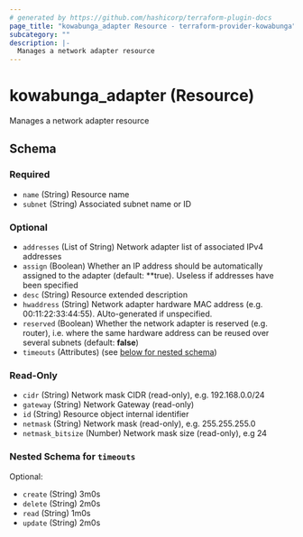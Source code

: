 ```yaml
---
# generated by https://github.com/hashicorp/terraform-plugin-docs
page_title: "kowabunga_adapter Resource - terraform-provider-kowabunga"
subcategory: ""
description: |-
  Manages a network adapter resource
---
```


# kowabunga_adapter (Resource)

Manages a network adapter resource



<!-- schema generated by tfplugindocs -->
## Schema

### Required

- `name` (String) Resource name
- `subnet` (String) Associated subnet name or ID

### Optional

- `addresses` (List of String) Network adapter list of associated IPv4 addresses
- `assign` (Boolean) Whether an IP address should be automatically assigned to the adapter (default: **true). Useless if addresses have been specified
- `desc` (String) Resource extended description
- `hwaddress` (String) Network adapter hardware MAC address (e.g. 00:11:22:33:44:55). AUto-generated if unspecified.
- `reserved` (Boolean) Whether the network adapter is reserved (e.g. router), i.e. where the same hardware address can be reused over several subnets (default: **false**)
- `timeouts` (Attributes) (see [below for nested schema](#nestedatt--timeouts))

### Read-Only

- `cidr` (String) Network mask CIDR (read-only), e.g. 192.168.0.0/24
- `gateway` (String) Network Gateway (read-only)
- `id` (String) Resource object internal identifier
- `netmask` (String) Network mask (read-only), e.g. 255.255.255.0
- `netmask_bitsize` (Number) Network mask size (read-only), e.g 24

<a id="nestedatt--timeouts"></a>
### Nested Schema for `timeouts`

Optional:

- `create` (String) 3m0s
- `delete` (String) 2m0s
- `read` (String) 1m0s
- `update` (String) 2m0s
